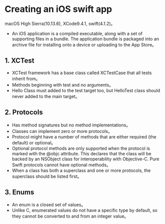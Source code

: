 # Creating an iOS swift app
macOS High Sierra(10.13.6), XCode9.4.1, swift(4.1.2)。

* An iOS application is a compiled executable, along with a set of supporting files in a bundle. The application bundle is packaged into an archive file for installing onto a device or uploading to the App Store。

## 1. XCTest
* XCTest framework has a base class called XCTestCase that all tests inherit from。
* Methods beginning with test and no arguments。
* Hello Class must added to the test target too, but HelloTest class should never added to the main target。

## 2. Protocols 
* Has method signatures but no method implementations。
* Classes can implement zero or more protocols。
* Protocol might have a number of methods that are either required (the default) or optional。 
* Optional protocol methods are only supported when the protocol is marked with the @objc attribute. This declares that the class will be backed by an NSObject class for interoperability with Objective-C. Pure Swift protocols cannot have optional methods。
* When a class has both a superclass and one or more protocols, the superclass should be listed first。

## 3. Enums
* An enum is a closed set of values。
* Unlike C, enumerated values do not have a specific type by default, so they cannot be converted to and from an integer value。


